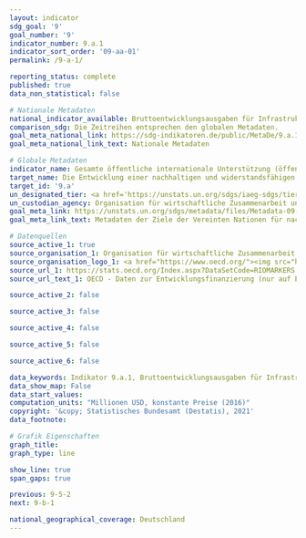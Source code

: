 ```yaml
---
layout: indicator    
sdg_goal: '9'    
goal_number: '9'    
indicator_number: 9.a.1    
indicator_sort_order: '09-aa-01'    
permalink: /9-a-1/    

reporting_status: complete    
published: true    
data_non_statistical: false    

# Nationale Metadaten    
national_indicator_available: Bruttoentwicklungsausgaben für Infrastruktur <br> Gesamte öffentliche, internationale Unterstützung (öffentliche Entwicklungsausgaben und andere öffentliche Leistungen) für Infrastruktur    
comparison_sdg: Die Zeitreihen entsprechen den globalen Metadaten.    
goal_meta_national_link: https://sdg-indikatoren.de/public/MetaDe/9.a.1.pdf    
goal_meta_national_link_text: Nationale Metadaten    

# Globale Metadaten    
indicator_name: Gesamte öffentliche internationale Unterstützung (öffentliche Entwicklungszusammenarbeit (ODA) und sonstige öffentliche Ausgaben) für Infrastruktur    
target_name: Die Entwicklung einer nachhaltigen und widerstandsfähigen Infrastruktur in den Entwicklungsländern durch eine verstärkte finanzielle, technologische und technische Unterstützung der afrikanischen Länder, der am wenigsten entwickelten Länder, der Binnenentwicklungsländer und der kleinen Inselentwicklungsländer erleichtern    
target_id: '9.a'    
un_designated_tier: <a href='https://unstats.un.org/sdgs/iaeg-sdgs/tier-classification/' title='Klicken Sie hier um weitere Informationen zur UN-Tier-Klassifikation zu erhalten.'>Tier I</a>    
un_custodian_agency: Organisation für wirtschaftliche Zusammenarbeit und Entwicklung (OECD)    
goal_meta_link: https://unstats.un.org/sdgs/metadata/files/Metadata-09-0A-01.pdf    
goal_meta_link_text: Metadaten der Ziele der Vereinten Nationen für nachhaltige Entwicklung    

# Datenquellen
source_active_1: true
source_organisation_1: Organisation für wirtschaftliche Zusammenarbeit und Entwicklung (OECD)
source_organisation_logo_1: <a href="https://www.oecd.org/"><img src="https://g205sdgs.github.io/sdg-indicators/public/OrgImgDe/oecd.png" alt="Logo oecd" style="height:60px; width:148px"/></a>
source_url_1: https://stats.oecd.org/Index.aspx?DataSetCode=RIOMARKERS
source_url_text_1: OECD - Daten zur Entwicklungsfinanzierung (nur auf Englisch und Französisch verfügbar)

source_active_2: false

source_active_3: false

source_active_4: false

source_active_5: false

source_active_6: false

data_keywords: Indikator 9.a.1, Bruttoentwicklungsausgaben für Infrastruktur, Gesamte öffentliche, internationale Unterstützung (öffentliche Entwicklungsausgaben und andere öffentliche Leistungen) für Infrastruktur, Organisation für wirtschaftliche Zusammenarbeit und Entwicklung (OECD)    
data_show_map: False    
data_start_values:     
computation_units: "Millionen USD, konstante Preise (2016)"    
copyright: '&copy; Statistisches Bundesamt (Destatis), 2021'    
data_footnote:     

# Grafik Eigenschaften    
graph_title:     
graph_type: line    

show_line: true
span_gaps: true    

previous: 9-5-2    
next: 9-b-1    

national_geographical_coverage: Deutschland    
---
```


<span></span>
